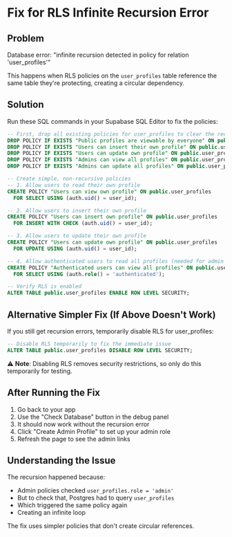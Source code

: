 # Fix for RLS Infinite Recursion Error

## Problem
Database error: "infinite recursion detected in policy for relation 'user_profiles'"

This happens when RLS policies on the `user_profiles` table reference the same table they're protecting, creating a circular dependency.

## Solution

Run these SQL commands in your Supabase SQL Editor to fix the policies:

```sql
-- First, drop all existing policies for user_profiles to clear the recursion
DROP POLICY IF EXISTS "Public profiles are viewable by everyone" ON public.user_profiles;
DROP POLICY IF EXISTS "Users can insert their own profile" ON public.user_profiles;
DROP POLICY IF EXISTS "Users can update own profile" ON public.user_profiles;
DROP POLICY IF EXISTS "Admins can view all profiles" ON public.user_profiles;
DROP POLICY IF EXISTS "Admins can update all profiles" ON public.user_profiles;

-- Create simple, non-recursive policies
-- 1. Allow users to read their own profile
CREATE POLICY "Users can view own profile" ON public.user_profiles
  FOR SELECT USING (auth.uid() = user_id);

-- 2. Allow users to insert their own profile
CREATE POLICY "Users can insert own profile" ON public.user_profiles
  FOR INSERT WITH CHECK (auth.uid() = user_id);

-- 3. Allow users to update their own profile
CREATE POLICY "Users can update own profile" ON public.user_profiles
  FOR UPDATE USING (auth.uid() = user_id);

-- 4. Allow authenticated users to read all profiles (needed for admin checks)
CREATE POLICY "Authenticated users can view all profiles" ON public.user_profiles
  FOR SELECT USING (auth.role() = 'authenticated');

-- Verify RLS is enabled
ALTER TABLE public.user_profiles ENABLE ROW LEVEL SECURITY;
```

## Alternative Simpler Fix (If Above Doesn't Work)

If you still get recursion errors, temporarily disable RLS for user_profiles:

```sql
-- Disable RLS temporarily to fix the immediate issue
ALTER TABLE public.user_profiles DISABLE ROW LEVEL SECURITY;
```

⚠️ **Note**: Disabling RLS removes security restrictions, so only do this temporarily for testing.

## After Running the Fix

1. Go back to your app
2. Use the "Check Database" button in the debug panel
3. It should now work without the recursion error
4. Click "Create Admin Profile" to set up your admin role
5. Refresh the page to see the admin links

## Understanding the Issue

The recursion happened because:
- Admin policies checked `user_profiles.role = 'admin'`
- But to check that, Postgres had to query `user_profiles`
- Which triggered the same policy again
- Creating an infinite loop

The fix uses simpler policies that don't create circular references.
